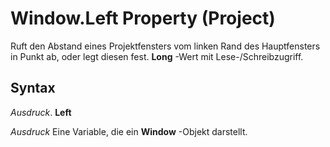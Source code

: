 
# Window.Left Property (Project)

Ruft den Abstand eines Projektfensters vom linken Rand des Hauptfensters in Punkt ab, oder legt diesen fest.  **Long** -Wert mit Lese-/Schreibzugriff.


## Syntax

 _Ausdruck_. **Left**

 _Ausdruck_ Eine Variable, die ein **Window** -Objekt darstellt.

